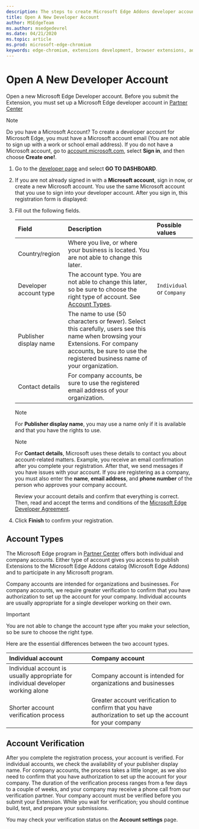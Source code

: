 ```yaml
---
description: The steps to create Microsoft Edge Addons developer account on Partner center.
title: Open A New Developer Account
author: MSEdgeTeam
ms.author: msedgedevrel
ms.date: 04/21/2020
ms.topic: article
ms.prod: microsoft-edge-chromium
keywords: edge-chromium, extensions development, browser extensions, addons, partner center, developer
---
```


# Open A New Developer Account  

Open a new Microsoft Edge Developer account.  Before you submit the Extension, you must set up a Microsoft Edge developer account in [Partner Center][MicrosoftPartnerCenter]  

> [!NOTE]
> Do you have a Microsoft Account?  To create a developer account for Microsoft Edge, you must have a Microsoft account email \(You are not able to sign up with a work or school email address\).  If you do not have a Microsoft account, go to [account.microsoft.com][MicrosoftAccount], select **Sign in**, and then choose **Create one!**.  

1.  Go to the [developer page][MicrosoftPartnerCenter] and select **GO TO DASHBOARD**.  
1.  If you are not already signed in with a **Microsoft account**, sign in now, or create a new Microsoft account.  You use the same Microsoft account that you use to sign into your developer account.  After you sign in, this registration form is displayed:  
    
1.  Fill out the following fields.  
    
    | Field | Description | Possible values |  
    |:--- |:--- |:--- |  
    | Country/region | Where you live, or where your business is located.  You are not able to change this later. |  |  
    | Developer account type | The account type.  You are not able to change this later, so be sure to choose the right type of account.  See [Account Types](#account-types). | `Individual` or `Company` |  
    | Publisher display name | The name to use \(50 characters or fewer\).  Select this carefully, users see this name when browsing your Extensions.  For company accounts, be sure to use the registered business name of your organization. |  |  
    | Contact details | For company accounts, be sure to use the registered email address of your organization. |  |  
    
    > [!NOTE]
    > For **Publisher display name**, you may use a name only if it is available and that you have the rights to use.  
    
    > [!NOTE]
    > For **Contact details**, Microsoft uses these details to contact you about account-related matters.  Example, you receive an email confirmation after you complete your registration.  After that, we send messages if you have issues with your account.  If you are registering as a company, you must also enter the **name**, **email address**, and **phone number** of the person who approves your company account.  
    
    Review your account details and confirm that everything is correct.  Then, read and accept the terms and conditions of the [Microsoft Edge Developer Agreement][MicrosoftAppDeveloperAgreement].  
    
1.  Click **Finish** to confirm your registration.  

## Account Types  

The Microsoft Edge program in [Partner Center][MicrosoftPartnerCenter] offers both individual and company accounts.  Either type of account gives you access to publish Extensions to the Microsoft Edge Addons catalog \(Microsoft Edge Addons\) and to participate in any Microsoft program.  

Company accounts are intended for organizations and businesses.  For company accounts, we require greater verification to confirm that you have authorization to set up the account for your company.  Individual accounts are usually appropriate for a single developer working on their own.  

> [!IMPORTANT]
> You are not able to change the account type after you make your selection, so be sure to choose the right type.  

Here are the essential differences between the two account types.  

| Individual account | Company account |  
|:--- |:--- |  
| Individual account is usually appropriate for individual developer working alone | Company account is intended for organizations and businesses |  
| Shorter account verification process | Greater account verification to confirm that you have authorization to set up the account for your company |  

## Account Verification  

After you complete the registration process, your account is verified.  For individual accounts, we check the availability of your publisher display name.  For company accounts, the process takes a little longer, as we also need to confirm that you have authorization to set up the account for your company.  The duration of the verification process ranges from a few days to a couple of weeks, and your company may receive a phone call from our verification partner.  Your company account must be verified before you submit your Extension.  While you wait for verification; you should continue build, test, and prepare your submissions.  

You may check your verification status on the **Account settings** page.  

<!-- image links -->  

<!-- links -->  

[MicrosoftAppDeveloperAgreement]: /legal/windows/agreements/app-developer-agreement "App Developer Agreement | Microsoft Docs"  

[MicrosoftAccount]: https://account.microsoft.com/account/Account "Microsoft account"  

[MicrosoftPartnerCenter]: https://partner.microsoft.com/dashboard/microsoftedge/public/login?ref=dd "Partner Center"  
